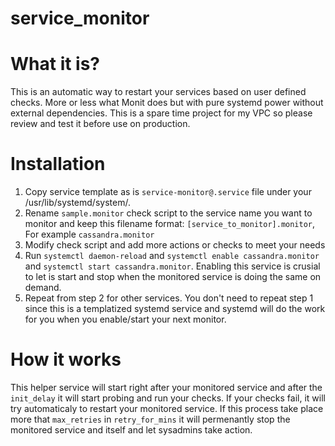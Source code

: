 # service_monitor

What it is?
===

This is an automatic way to restart your services based on user defined checks. More or less what Monit does but with pure systemd power without external dependencies. This is a spare time project for my VPC so please review and test it before use on production.

Installation
===

1. Copy service template as is `service-monitor@.service` file under your /usr/lib/systemd/system/. 
2. Rename `sample.monitor` check script to the service name you want to monitor and keep this filename format: `[service_to_monitor].monitor`, For example `cassandra.monitor` 
3. Modify check script and add more actions or checks to meet your needs
4. Run `systemctl daemon-reload` and  `systemctl enable cassandra.monitor`  and `systemctl start cassandra.monitor`. Enabling this service is crusial to let is start and stop when the monitored service is doing the same on demand.
5. Repeat from step 2 for other services. You don't need to repeat step 1 since this is a templatized systemd service and systemd will do the work for you when you enable/start your next monitor.

How it works
===
This helper service will start right after your monitored service and after the `init_delay` it will start probing and run your checks. If your checks fail, it will try automaticaly to restart your monitored service. If this process take place more that `max_retries` in `retry_for_mins` it will permenantly stop the monitored service and itself and let sysadmins take action.
